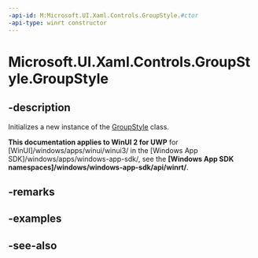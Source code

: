 ```yaml
---
-api-id: M:Microsoft.UI.Xaml.Controls.GroupStyle.#ctor
-api-type: winrt constructor
---
```


<!-- Method syntax
public GroupStyle()
-->

# Microsoft.UI.Xaml.Controls.GroupStyle.GroupStyle

## -description
Initializes a new instance of the [GroupStyle](groupstyle.md) class.

**This documentation applies to WinUI 2 for UWP** for [WinUI]/windows/apps/winui/winui3/ in the [Windows App SDK]/windows/apps/windows-app-sdk/, see the **[Windows App SDK namespaces]/windows/windows-app-sdk/api/winrt/**.

## -remarks

## -examples

## -see-also
